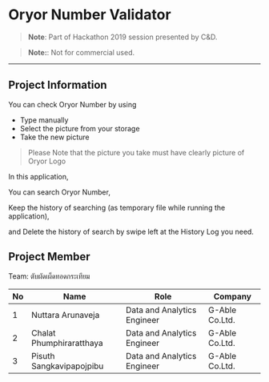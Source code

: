 # Oryor Number Validator

> **Note**: Part of Hackathon 2019 session presented by C&D.

> **Note:**: Not for commercial used.

---

## Project Information

You can check Oryor Number by using

- Type manually
- Select the picture from your storage
- Take the new picture

> Please Note that the picture you take must have clearly picture of Oryor Logo

In this application, 

You can search Oryor Number,

Keep the history of searching (as temporary file while running the application),

and Delete the history of search by swipe left at the History Log you need.


## Project Member

Team: ตับผัดเผ็ดทอดกระเทียม

|No|Name|Role|Company|
|-|-|-|-|
|1|Nuttara Arunaveja|Data and Analytics Engineer|G-Able Co.Ltd.|
|2|Chalat Phumphiraratthaya|Data and Analytics Engineer|G-Able Co.Ltd.|
|3|Pisuth Sangkavipapojpibu|Data and Analytics Engineer|G-Able Co.Ltd.|

